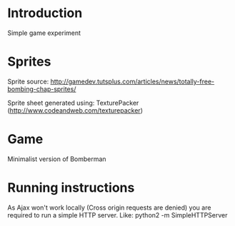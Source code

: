 Introduction
====

Simple game experiment

Sprites
====

Sprite source:
http://gamedev.tutsplus.com/articles/news/totally-free-bombing-chap-sprites/

Sprite sheet generated using: TexturePacker (http://www.codeandweb.com/texturepacker)


Game
=====

Minimalist version of Bomberman

Running instructions
=====
As Ajax won't work locally (Cross origin requests are denied)
you are required to run a simple HTTP server. Like:
python2 -m SimpleHTTPServer
